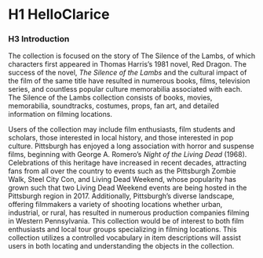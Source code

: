 # H1 HelloClarice
### H3 Introduction
The collection is focused on the story of The Silence of the Lambs, of which characters first appeared in Thomas Harris’s 1981 novel, Red Dragon.  The success of the novel, *The Silence of the Lambs* and the cultural impact of the film of the same title have resulted in numerous books, films, television series, and countless popular culture memorabilia associated with each.  The Silence of the Lambs collection consists of books, movies, memorabilia, soundtracks, costumes, props, fan art, and detailed information on filming locations.

Users of the collection may include film enthusiasts, film students and scholars, those interested in local history, and those interested in pop culture.  Pittsburgh has enjoyed a long association with horror and suspense films, beginning with George A. Romero’s *Night of the Living Dead* (1968).  Celebrations of this heritage have increased in recent decades, attracting fans from all over the country to events such as the Pittsburgh Zombie Walk, Steel City Con, and Living Dead Weekend, whose popularity has grown such that two Living Dead Weekend events are being hosted in the Pittsburgh region in 2017.  Additionally, Pittsburgh’s diverse landscape, offering filmmakers a variety of shooting locations whether urban, industrial, or rural, has resulted in numerous production companies filming in Western Pennsylvania.  This collection would be of interest to both film enthusiasts and local tour groups specializing in filming locations.  This collection utilizes a controlled vocabulary in item descriptions will assist users in both locating and understanding the objects in the collection.  
